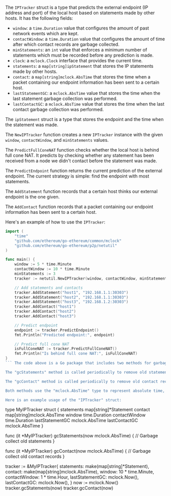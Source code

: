 The `IPTracker` struct is a type that predicts the external endpoint (IP address and port) of the local host based on statements made by other hosts. It has the following fields:

- `window`: a `time.Duration` value that configures the amount of past network events which are kept.
- `contactWindow`: a `time.Duration` value that configures the amount of time after which contact records are garbage collected.
- `minStatements`: an `int` value that enforces a minimum number of statements which must be recorded before any prediction is made.
- `clock`: a `mclock.Clock` interface that provides the current time.
- `statements`: a `map[string]ipStatement` that stores the IP statements made by other hosts.
- `contact`: a `map[string]mclock.AbsTime` that stores the time when a packet containing our endpoint information has been sent to a certain host.
- `lastStatementGC`: a `mclock.AbsTime` value that stores the time when the last statement garbage collection was performed.
- `lastContactGC`: a `mclock.AbsTime` value that stores the time when the last contact garbage collection was performed.

The `ipStatement` struct is a type that stores the endpoint and the time when the statement was made.

The `NewIPTracker` function creates a new `IPTracker` instance with the given `window`, `contactWindow`, and `minStatements` values.

The `PredictFullConeNAT` function checks whether the local host is behind full cone NAT. It predicts by checking whether any statement has been received from a node we didn't contact before the statement was made.

The `PredictEndpoint` function returns the current prediction of the external endpoint. The current strategy is simple: find the endpoint with most statements.

The `AddStatement` function records that a certain host thinks our external endpoint is the one given.

The `AddContact` function records that a packet containing our endpoint information has been sent to a certain host.

Here's an example of how to use the `IPTracker`:

```go
import (
    "time"
    "github.com/ethereum/go-ethereum/common/mclock"
    "github.com/ethereum/go-ethereum/p2p/netutil"
)

func main() {
    window := 5 * time.Minute
    contactWindow := 10 * time.Minute
    minStatements := 3
    tracker := netutil.NewIPTracker(window, contactWindow, minStatements)

    // Add statements and contacts
    tracker.AddStatement("host1", "192.168.1.1:30303")
    tracker.AddStatement("host2", "192.168.1.1:30303")
    tracker.AddStatement("host3", "192.168.1.2:30303")
    tracker.AddContact("host1")
    tracker.AddContact("host2")
    tracker.AddContact("host3")

    // Predict endpoint
    endpoint := tracker.PredictEndpoint()
    fmt.Println("Predicted endpoint:", endpoint)

    // Predict full cone NAT
    isFullConeNAT := tracker.PredictFullConeNAT()
    fmt.Println("Is behind full cone NAT:", isFullConeNAT)
}
``` The code above is a Go package that includes two methods for garbage collecting old data in an IP tracker. The "IPTracker" struct tracks the IP addresses of hosts that have made statements or been contacted within a certain time window.

The "gcStatements" method is called periodically to remove old statements from the tracker. It takes the current time as an argument and checks if the time since the last garbage collection is greater than the statement window. If it is, it sets the last statement garbage collection time to the current time and removes any statements that are older than the statement window.

The "gcContact" method is called periodically to remove old contact records from the tracker. It takes the current time as an argument and checks if the time since the last garbage collection is greater than the contact window. If it is, it sets the last contact garbage collection time to the current time and removes any contact records that are older than the contact window.

Both methods use the "mclock.AbsTime" type to represent absolute time, which is a type alias for the time.Time type. The "mclock" package provides a mockable clock for testing.

Here is an example usage of the "IPTracker" struct:

```
type MyIPTracker struct {
    statements   map[string]*Statement
    contact      map[string]mclock.AbsTime
    window       time.Duration
    contactWindow time.Duration
    lastStatementGC mclock.AbsTime
    lastContactGC mclock.AbsTime
}

func (it *MyIPTracker) gcStatements(now mclock.AbsTime) {
    // Garbage collect old statements
}

func (it *MyIPTracker) gcContact(now mclock.AbsTime) {
    // Garbage collect old contact records
}

tracker := &MyIPTracker{
    statements: make(map[string]*Statement),
    contact: make(map[string]mclock.AbsTime),
    window: 10 * time.Minute,
    contactWindow: 1 * time.Hour,
    lastStatementGC: mclock.Now(),
    lastContactGC: mclock.Now(),
}
now := mclock.Now()
tracker.gcStatements(now)
tracker.gcContact(now)
```